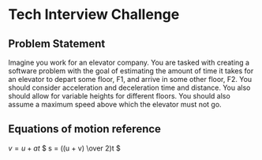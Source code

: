# Tech Interview Challenge

## Problem Statement

Imagine you work for an elevator company. You are tasked with creating a software problem with the goal of estimating the amount of time it takes for an elevator to depart some floor, F1, and arrive in some other floor, F2. You should consider acceleration and deceleration time and distance. You also should allow for variable heights for different floors. You should also assume a maximum speed above which the elevator must not go.

## Equations of motion reference

$` v = u + at `$
$` s = ((u + v) \over 2)t `$
